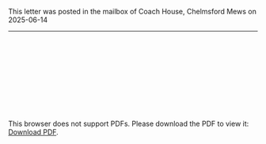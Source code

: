 This letter was posted in the mailbox of Coach House, Chelmsford Mews on 2025-06-14

---

<object data="2025-06-14-Gardeners-Cottage-Parking-letter-to-Coach-House.pdf" type="application/pdf" width="100%" height="700px">
  <embed src="2025-06-14-Gardeners-Cottage-Parking-letter-to-Coach-House.pdf">
    <p>This browser does not support PDFs. Please download the PDF to view it: <a href="2025-06-14-Gardeners-Cottage-Parking-letter-to-Coach-House.pdf">Download PDF</a>.</p>
  </embed>
</object>
